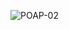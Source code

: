 ![POAP-02](https://user-images.githubusercontent.com/26789429/142045742-752cb61c-2bc6-42d5-856a-087aa4071ee2.png)
